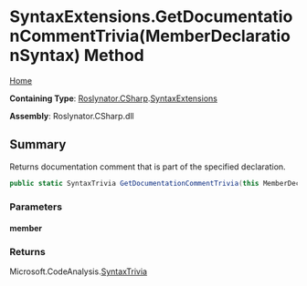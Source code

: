 # SyntaxExtensions\.GetDocumentationCommentTrivia\(MemberDeclarationSyntax\) Method <a name="_Top"></a>

[Home](../../../../README.md)

**Containing Type**: [Roslynator.CSharp](../../README.md#_Top)\.[SyntaxExtensions](../README.md#_Top)

**Assembly**: Roslynator\.CSharp\.dll

## Summary

Returns documentation comment that is part of the specified declaration\.

```csharp
public static SyntaxTrivia GetDocumentationCommentTrivia(this MemberDeclarationSyntax member)
```

### Parameters

#### member

### Returns

Microsoft\.CodeAnalysis\.[SyntaxTrivia](https://docs.microsoft.com/en-us/dotnet/api/microsoft.codeanalysis.syntaxtrivia)

